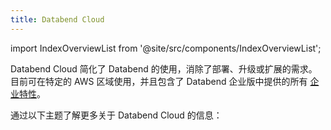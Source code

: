 ```yaml
---
title: Databend Cloud
---
```

import IndexOverviewList from '@site/src/components/IndexOverviewList';

Databend Cloud 简化了 Databend 的使用，消除了部署、升级或扩展的需求。目前可在特定的 AWS 区域使用，并且包含了 Databend 企业版中提供的所有 [企业特性](../01-dee/10-enterprise-features.md)。

通过以下主题了解更多关于 Databend Cloud 的信息：

<IndexOverviewList />